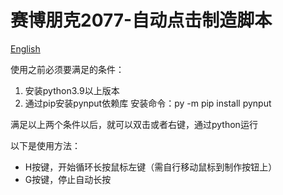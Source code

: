 # 赛博朋克2077-自动点击制造脚本

[English](https://github.com/zi6xuan/python-Cyberpunk2077-autoClick/blob/main/README-en.md)

 使用之前必须要满足的条件：
 
 1. 安装python3.9以上版本
 2. 通过pip安装pynput依赖库
   安装命令：py -m pip install pynput
 
 满足以上两个条件以后，就可以双击或者右键，通过python运行
 
 以下是使用方法：
 
 - H按键，开始循环长按鼠标左键（需自行移动鼠标到制作按钮上）
 - G按键，停止自动长按

